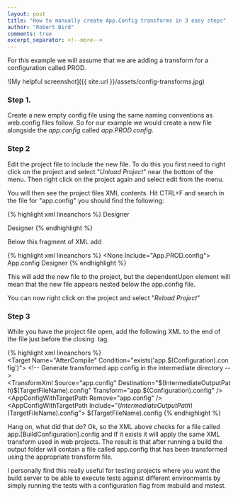 ```yaml
--- 
layout: post
title: "How to manually create App.Config transforms in 3 easy steps"
author: "Robert Bird"
comments: true
excerpt_separator: <!--more-->
---
```


For this example we will assume that we are adding a transform for a configuration called PROD. 

![My helpful screenshot]({{ site.url }}/assets/config-transforms.jpg)


### Step 1.

Create a new empty config file using the same naming conventions as web.config files follow. So for our example we would create a new file alongside the _app.config_ called _app.PROD.config_.


### Step 2

Edit the project file to include the new file. To do this you first need to right click on the project and select &quot;_Unload Project_&quot; near the bottom of the menu. Then right click on the project again and select edit from the menu.  



You will then see the project files XML contents. Hit CTRL+F and search in the file for &quot;app.config&quot; you should find the following:
<!--more-->


{% highlight xml lineanchors %}
<None Include="App.config">
  <SubType>Designer</SubType>
</None>

<None Include="App.config">
  <SubType>Designer</SubType>
</None>
{% endhighlight %}


Below this fragment of XML add 

{% highlight xml lineanchors %}
<None Include="App.PROD.config">
  <DependentUpon>App.config</DependentUpon>
  <SubType>Designer</SubType>
</None>
{% endhighlight %}

This will add the new file to the project, but the dependentUpon element will mean that the new file appears nested below the app.config file.

You can now right click on the project and select "_Reload Project_"

### Step 3

While you have the project file open, add the following XML to the end of the file just before the closing </Project> tag.

{% highlight xml lineanchors %}
<UsingTask TaskName="TransformXml" AssemblyFile="$(MSBuildExtensionsPath)\Microsoft\VisualStudio\v10.0\Web\Microsoft.Web.Publishing.Tasks.dll" />
<Target Name="AfterCompile" Condition="exists('app.$(Configuration).config')">
    <!-- Generate transformed app config in the intermediate directory -->
    <TransformXml Source="app.config" Destination="$(IntermediateOutputPath)$(TargetFileName).config" Transform="app.$(Configuration).config" />
    <!-- Force build process to use the transformed configuration file from now on. -->
    <ItemGroup>
      <AppConfigWithTargetPath Remove="app.config" />
      <AppConfigWithTargetPath Include="$(IntermediateOutputPath)$(TargetFileName).config">
        <TargetPath>$(TargetFileName).config</TargetPath>
      </AppConfigWithTargetPath>
    </ItemGroup>
</Target>
{% endhighlight %}


Hang on, what did that do? Ok, so the XML above checks for a file called app.[BuildConfiguration].config and If it exists it will apply the same XML transform used in web projects. The result is that after running a build the output folder will contain a file called app.config that has been transformed using the appropriate transform file. 

I personally find this really useful for testing projects where you want the build server to be able to execute tests against different environments by simply running the tests with a configuration flag from msbuild and mstest. 